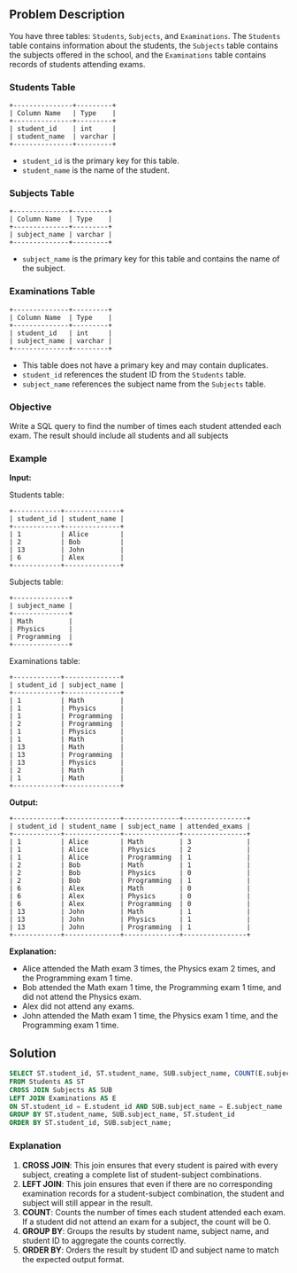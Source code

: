 ## Problem Description

You have three tables: `Students`, `Subjects`, and `Examinations`. The `Students` table contains information about the students, the `Subjects` table contains the subjects offered in the school, and the `Examinations` table contains records of students attending exams.

### Students Table

```
+---------------+---------+
| Column Name   | Type    |
+---------------+---------+
| student_id    | int     |
| student_name  | varchar |
+---------------+---------+
```

- `student_id` is the primary key for this table.
- `student_name` is the name of the student.

### Subjects Table

```
+--------------+---------+
| Column Name  | Type    |
+--------------+---------+
| subject_name | varchar |
+--------------+---------+
```

- `subject_name` is the primary key for this table and contains the name of the subject.

### Examinations Table

```
+--------------+---------+
| Column Name  | Type    |
+--------------+---------+
| student_id   | int     |
| subject_name | varchar |
+--------------+---------+
```

- This table does not have a primary key and may contain duplicates.
- `student_id` references the student ID from the `Students` table.
- `subject_name` references the subject name from the `Subjects` table.

### Objective

Write a SQL query to find the number of times each student attended each exam. The result should include all students and all subjects

### Example

**Input:**

Students table:
```
+------------+--------------+
| student_id | student_name |
+------------+--------------+
| 1          | Alice        |
| 2          | Bob          |
| 13         | John         |
| 6          | Alex         |
+------------+--------------+
```

Subjects table:
```
+--------------+
| subject_name |
+--------------+
| Math         |
| Physics      |
| Programming  |
+--------------+
```

Examinations table:
```
+------------+--------------+
| student_id | subject_name |
+------------+--------------+
| 1          | Math         |
| 1          | Physics      |
| 1          | Programming  |
| 2          | Programming  |
| 1          | Physics      |
| 1          | Math         |
| 13         | Math         |
| 13         | Programming  |
| 13         | Physics      |
| 2          | Math         |
| 1          | Math         |
+------------+--------------+
```

**Output:**
```
+------------+--------------+--------------+----------------+
| student_id | student_name | subject_name | attended_exams |
+------------+--------------+--------------+----------------+
| 1          | Alice        | Math         | 3              |
| 1          | Alice        | Physics      | 2              |
| 1          | Alice        | Programming  | 1              |
| 2          | Bob          | Math         | 1              |
| 2          | Bob          | Physics      | 0              |
| 2          | Bob          | Programming  | 1              |
| 6          | Alex         | Math         | 0              |
| 6          | Alex         | Physics      | 0              |
| 6          | Alex         | Programming  | 0              |
| 13         | John         | Math         | 1              |
| 13         | John         | Physics      | 1              |
| 13         | John         | Programming  | 1              |
+------------+--------------+--------------+----------------+
```

**Explanation:**
- Alice attended the Math exam 3 times, the Physics exam 2 times, and the Programming exam 1 time.
- Bob attended the Math exam 1 time, the Programming exam 1 time, and did not attend the Physics exam.
- Alex did not attend any exams.
- John attended the Math exam 1 time, the Physics exam 1 time, and the Programming exam 1 time.

## Solution

```sql
SELECT ST.student_id, ST.student_name, SUB.subject_name, COUNT(E.subject_name) AS attended_exams
FROM Students AS ST
CROSS JOIN Subjects AS SUB
LEFT JOIN Examinations AS E
ON ST.student_id = E.student_id AND SUB.subject_name = E.subject_name
GROUP BY ST.student_name, SUB.subject_name, ST.student_id 
ORDER BY ST.student_id, SUB.subject_name;
```

### Explanation

1. **CROSS JOIN**: This join ensures that every student is paired with every subject, creating a complete list of student-subject combinations.
2. **LEFT JOIN**: This join ensures that even if there are no corresponding examination records for a student-subject combination, the student and subject will still appear in the result.
3. **COUNT**: Counts the number of times each student attended each exam. If a student did not attend an exam for a subject, the count will be 0.
4. **GROUP BY**: Groups the results by student name, subject name, and student ID to aggregate the counts correctly.
5. **ORDER BY**: Orders the result by student ID and subject name to match the expected output format.